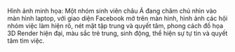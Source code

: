 Hình ảnh minh họa: Một nhóm sinh viên châu Á đang chăm chú nhìn vào màn hình laptop, với giao diện Facebook mở trên màn hình, hình ảnh các hội nhóm việc làm hiện rõ, nét mặt tập trung và quyết tâm, phong cách đồ họa 3D Render hiện đại, màu sắc trẻ trung, sinh động, thể hiện sự tự tin và quyết tâm tìm việc.